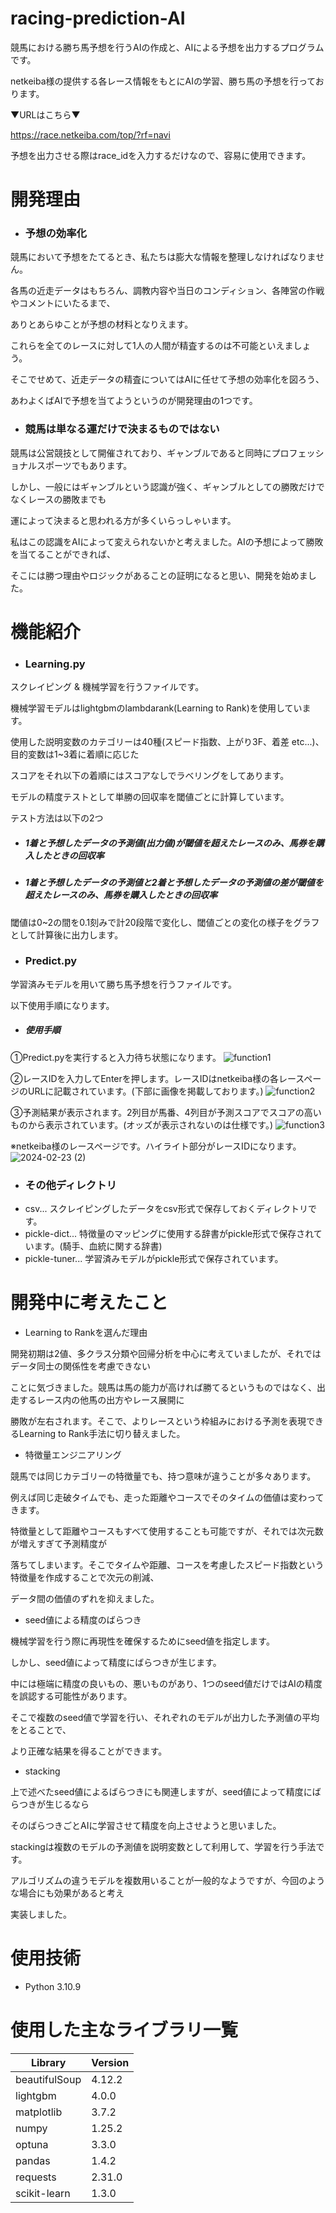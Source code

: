 # racing-prediction-AI

競馬における勝ち馬予想を行うAIの作成と、AIによる予想を出力するプログラムです。

netkeiba様の提供する各レース情報をもとにAIの学習、勝ち馬の予想を行っております。

▼URLはこちら▼

https://race.netkeiba.com/top/?rf=navi

予想を出力させる際はrace_idを入力するだけなので、容易に使用できます。

# 開発理由
* ### 予想の効率化
競馬において予想をたてるとき、私たちは膨大な情報を整理しなければなりません。

各馬の近走データはもちろん、調教内容や当日のコンディション、各陣営の作戦やコメントにいたるまで、

ありとあらゆことが予想の材料となりえます。

これらを全てのレースに対して1人の人間が精査するのは不可能といえましょう。

そこでせめて、近走データの精査についてはAIに任せて予想の効率化を図ろう、

あわよくばAIで予想を当てようというのが開発理由の1つです。

* ### 競馬は単なる運だけで決まるものではない
競馬は公営競技として開催されており、ギャンブルであると同時にプロフェッショナルスポーツでもあります。

しかし、一般にはギャンブルという認識が強く、ギャンブルとしての勝敗だけでなくレースの勝敗までも

運によって決まると思われる方が多くいらっしゃいます。

私はこの認識をAIによって変えられないかと考えました。AIの予想によって勝敗を当てることができれば、

そこには勝つ理由やロジックがあることの証明になると思い、開発を始めました。

# 機能紹介
* ### Learning.py
スクレイピング & 機械学習を行うファイルです。

機械学習モデルはlightgbmのlambdarank(Learning to Rank)を使用しています。

使用した説明変数のカテゴリーは40種(スピード指数、上がり3F、着差 etc...)、目的変数は1~3着に着順に応じた

スコアをそれ以下の着順にはスコアなしでラベリングをしてあります。

モデルの精度テストとして単勝の回収率を閾値ごとに計算しています。

テスト方法は以下の2つ
* ##### 1着と予想したデータの予測値(出力値)が閾値を超えたレースのみ、馬券を購入したときの回収率

* ##### 1着と予想したデータの予測値と2着と予想したデータの予測値の差が閾値を超えたレースのみ、馬券を購入したときの回収率

閾値は0~2の間を0.1刻みで計20段階で変化し、閾値ごとの変化の様子をグラフとして計算後に出力します。

* ### Predict.py
学習済みモデルを用いて勝ち馬予想を行うファイルです。

以下使用手順になります。

* ##### 使用手順
①Predict.pyを実行すると入力待ち状態になります。
![function1](https://github.com/bunyu422/racing-prediction-AI/assets/154484676/de43220d-d2e8-4427-8663-752bff259584)

②レースIDを入力してEnterを押します。レースIDはnetkeiba様の各レースページのURLに記載されています。(下部に画像を掲載しております。)
![function2](https://github.com/bunyu422/racing-prediction-AI/assets/154484676/26be0b5a-577d-4423-a653-a1d6a7e0cf4c)

③予測結果が表示されます。2列目が馬番、4列目が予測スコアでスコアの高いものから表示されています。(オッズが表示されないのは仕様です。)
![function3](https://github.com/bunyu422/racing-prediction-AI/assets/154484676/788e3996-ec18-41eb-8418-8dc7e8122ad1)

※netkeiba様のレースページです。ハイライト部分がレースIDになります。
![2024-02-23 (2)](https://github.com/bunyu422/racing-prediction-AI/assets/154484676/7526c78e-201b-483d-a5f7-ac91dcdbc1e7)

* ### その他ディレクトリ
* csv... スクレイピングしたデータをcsv形式で保存しておくディレクトリです。
* pickle-dict... 特徴量のマッピングに使用する辞書がpickle形式で保存されています。(騎手、血統に関する辞書)
* pickle-tuner... 学習済みモデルがpickle形式で保存されています。

# 開発中に考えたこと
* Learning to Rankを選んだ理由

開発初期は2値、多クラス分類や回帰分析を中心に考えていましたが、それではデータ同士の関係性を考慮できない

ことに気づきました。競馬は馬の能力が高ければ勝てるというものではなく、出走するレース内の他馬の出方やレース展開に

勝敗が左右されます。そこで、よりレースという枠組みにおける予測を表現できるLearning to Rank手法に切り替えました。

* 特徴量エンジニアリング

競馬では同じカテゴリーの特徴量でも、持つ意味が違うことが多々あります。

例えば同じ走破タイムでも、走った距離やコースでそのタイムの価値は変わってきます。

特徴量として距離やコースもすべて使用することも可能ですが、それでは次元数が増えすぎて予測精度が

落ちてしまいます。そこでタイムや距離、コースを考慮したスピード指数という特徴量を作成することで次元の削減、

データ間の価値のずれを抑えました。

* seed値による精度のばらつき

機械学習を行う際に再現性を確保するためにseed値を指定します。

しかし、seed値によって精度にばらつきが生じます。

中には極端に精度の良いもの、悪いものがあり、1つのseed値だけではAIの精度を誤認する可能性があります。

そこで複数のseed値で学習を行い、それぞれのモデルが出力した予測値の平均をとることで、

より正確な結果を得ることができます。

* stacking

上で述べたseed値によるばらつきにも関連しますが、seed値によって精度にばらつきが生じるなら

そのばらつきごとAIに学習させて精度を向上させようと思いました。

stackingは複数のモデルの予測値を説明変数として利用して、学習を行う手法です。

アルゴリズムの違うモデルを複数用いることが一般的なようですが、今回のような場合にも効果があると考え

実装しました。

# 使用技術
* Python 3.10.9

# 使用した主なライブラリ一覧
| Library           | Version                                              |
| ----------------- | --------------------------------------------------   |
| beautifulSoup     | 4.12.2                                               |
| lightgbm          | 4.0.0                                                |
| matplotlib        | 3.7.2                                                |
| numpy             | 1.25.2                                               |
| optuna            | 3.3.0                                                |
| pandas            | 1.4.2                                                |
| requests          | 2.31.0                                               |
| scikit-learn      | 1.3.0                                                |



